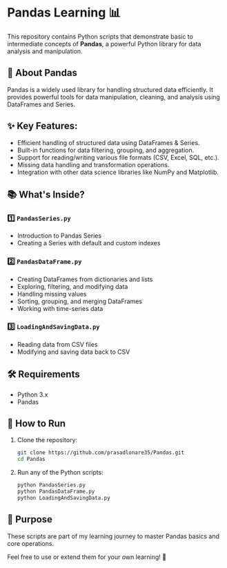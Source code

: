 # Pandas Learning 📊  

This repository contains Python scripts that demonstrate basic to intermediate concepts of **Pandas**, a powerful Python library for data analysis and manipulation.  

## 📖 About Pandas  
Pandas is a widely used library for handling structured data efficiently. It provides powerful tools for data manipulation, cleaning, and analysis using DataFrames and Series.

## ✨ Key Features:  
- Efficient handling of structured data using DataFrames & Series.  
- Built-in functions for data filtering, grouping, and aggregation.  
- Support for reading/writing various file formats (CSV, Excel, SQL, etc.).  
- Missing data handling and transformation operations.  
- Integration with other data science libraries like NumPy and Matplotlib.  

## 📚 What's Inside?  

### 1️⃣ `PandasSeries.py`  
- Introduction to Pandas Series  
- Creating a Series with default and custom indexes  

### 2️⃣ `PandasDataFrame.py`  
- Creating DataFrames from dictionaries and lists  
- Exploring, filtering, and modifying data  
- Handling missing values  
- Sorting, grouping, and merging DataFrames  
- Working with time-series data  

### 3️⃣ `LoadingAndSavingData.py`  
- Reading data from CSV files  
- Modifying and saving data back to CSV  

## 🛠️ Requirements  
- Python 3.x  
- Pandas  

## 🚀 How to Run  
1. Clone the repository:  
   ```bash
   git clone https://github.com/prasadlonare35/Pandas.git
   cd Pandas
2. Run any of the Python scripts:
    ```bash
    python PandasSeries.py
    python PandasDataFrame.py
    python LoadingAndSavingData.py

## 🎯 Purpose
These scripts are part of my learning journey to master Pandas basics and core operations.

Feel free to use or extend them for your own learning! 🚀
